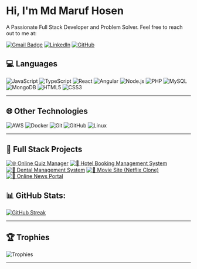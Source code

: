 # Hi, I'm Md Maruf Hosen

A Passionate Full Stack Developer and Problem Solver. Feel free to reach out to me at:

[![Gmail Badge](https://img.shields.io/badge/-gmail-c14438?style=flat&logo=Gmail&logoColor=white&link=mailto:crypticmaruf999@gmail.com)](mailto:crypticmaruf999@gmail.com)
[![LinkedIn](https://img.shields.io/badge/-LinkedIn-0077B5?style=flat&logo=linkedin&logoColor=white&link=https://www.linkedin.com/in/md.-maruf-hosen/)](https://www.linkedin.com/in/md.-maruf-hosen/)
[![GitHub](https://img.shields.io/github/followers/maruf-16203091?color=27da6b&logo=github)](https://github.com/maruf-16203091?tab=followers)

## 💻 Languages

![JavaScript](https://img.shields.io/badge/-JavaScript-000?&logo=JavaScript)
![TypeScript](https://img.shields.io/badge/-TypeScript-000?&logo=TypeScript)
![React](https://img.shields.io/badge/-React-000?&logo=React)
![Angular](https://img.shields.io/badge/-Angular-000?&logo=Angular)
![Node.js](https://img.shields.io/badge/-Node.js-000?&logo=node.js)
![PHP](https://img.shields.io/badge/-PHP-000?&logo=PHP)
![MySQL](https://img.shields.io/badge/-MySQL-000?&logo=MySQL)
![MongoDB](https://img.shields.io/badge/-MongoDB-000?&logo=MongoDB)
![HTML5](https://img.shields.io/badge/-HTML5-000?&logo=HTML5)
![CSS3](https://img.shields.io/badge/-CSS3-000?&logo=CSS3)

---

## 🌐 Other Technologies

![AWS](https://img.shields.io/badge/-AWS-000?&logo=Amazon-AWS&logoColor=F90)
![Docker](https://img.shields.io/badge/-Docker-000?&logo=Docker)
![Git](https://img.shields.io/badge/-Git-000?&logo=Git)
![GitHub](https://img.shields.io/badge/-GitHub-000?&logo=GitHub)
![Linux](https://img.shields.io/badge/-Linux-000?&logo=Linux)

---

## 📂 Full Stack Projects

[![🌐 Online Quiz Manager](https://img.shields.io/badge/-🌐%20Online%20Quiz%20Manager-000)](https://github.com/maruf-16203091/Online-Quiz-Manager)
[![🏨 Hotel Booking Management System](https://img.shields.io/badge/-🏨%20Hotel%20Booking%20Management%20System-000)](https://github.com/yourusername/hotel-booking-management-system)
[![🦷 Dental Management System](https://img.shields.io/badge/-🦷%20Dental%20Management%20System-000)](https://github.com/yourusername/dental-management-system)
[![🎥 Movie Site (Netflix Clone)](https://img.shields.io/badge/-🎥%20Movie%20Site%20(Netflix%20Clone)-000)](https://github.com/yourusername/moviesite-netflix-clone)
[![📰 Online News Portal](https://img.shields.io/badge/-📰%20Online%20News%20Portal-000)](https://github.com/yourusername/online-news-portal)

##  📊 GitHub Stats:
[![GitHub Streak](https://streak-stats.demolab.com?user=Maruf-16203091&theme=tokyonight&border_radius=15&card_width=1000)](https://git.io/streak-stats)

---

## 🏆 Trophies

![Trophies](https://github-profile-trophy.vercel.app/?username=maruf-16203091&theme=dracula&no-frame=false&no-bg=false&margin-w=4)

---
